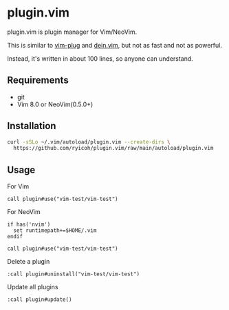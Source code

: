 # plugin.vim

plugin.vim is plugin manager for Vim/NeoVim.

This is similar to [vim-plug](https://github.com/junegunn/vim-plug) and
[dein.vim](https://github.com/Shougo/dein.vim), but not as fast
and not as powerful.

Instead, it's written in about 100 lines, so anyone can understand.


## Requirements

* git
* Vim 8.0 or NeoVim(0.5.0+)

## Installation

```bash
curl -sSLo ~/.vim/autoload/plugin.vim --create-dirs \
  https://github.com/ryicoh/plugin.vim/raw/main/autoload/plugin.vim
```

## Usage

For Vim

```vim
call plugin#use("vim-test/vim-test")
```

For NeoVim
```vim
if has('nvim')
  set runtimepath+=$HOME/.vim
endif

call plugin#use("vim-test/vim-test")
```

Delete a plugin

```vim
:call plugin#uninstall("vim-test/vim-test")
```

Update all plugins

```vim
:call plugin#update()
```
